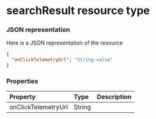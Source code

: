 # searchResult resource type



### JSON representation

Here is a JSON representation of the resource

<!-- {
  "blockType": "resource",
  "optionalProperties": [

  ],
  "@odata.type": "microsoft.graph.searchresult"
}-->

```json
{
  "onClickTelemetryUrl": "String-value"
}

```
### Properties
| Property	   | Type	|Description|
|:---------------|:--------|:----------|
|onClickTelemetryUrl|String||

<!-- uuid: 716aba90-b278-4a21-a1dc-3f544991b7d8
2015-10-19 10:04:37 UTC -->
<!-- {
  "type": "#page.annotation",
  "description": "searchResult resource",
  "keywords": "",
  "section": "documentation",
  "tocPath": ""
}-->